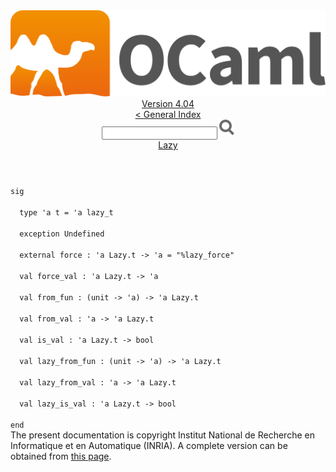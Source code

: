 <!-- ((! set title API !)) ((! set documentation !)) ((! set api !)) ((! set nobreadcrumb !)) -->
<div class="api"><header><nav class="toc brand"><a class="brand" href="https://ocaml.org/"><img src="colour-logo-gray.svg" class="svg" alt="OCaml"></a></nav><nav class="toc"><div class="toc_version"><a href="/docs" id="version-select">Version 4.04</a></div><a href="index.html">&lt; General Index</a><div class="api_search"><input type="text" name="apisearch" id="api_search" oninput="mySearch(false);" onkeypress="this.oninput();" onclick="this.oninput();" onpaste="this.oninput();">
<img src="search_icon.svg" alt="Search" class="svg" onclick="mySearch(false)"></div>
<div id="search_results"></div><div class="toc_title"><a href="Lazy.html">Lazy</a></div><ul></ul></nav></header>
<code class="code"><span class="keyword">sig</span><br>
&nbsp;&nbsp;<span class="keyword">type</span>&nbsp;<span class="keywordsign">'</span>a&nbsp;t&nbsp;=&nbsp;<span class="keywordsign">'</span>a&nbsp;lazy_t<br>
&nbsp;&nbsp;<span class="keyword">exception</span>&nbsp;<span class="constructor">Undefined</span><br>
&nbsp;&nbsp;<span class="keyword">external</span>&nbsp;force&nbsp;:&nbsp;<span class="keywordsign">'</span>a&nbsp;<span class="constructor">Lazy</span>.t&nbsp;<span class="keywordsign">-&gt;</span>&nbsp;<span class="keywordsign">'</span>a&nbsp;=&nbsp;<span class="string">"%lazy_force"</span><br>
&nbsp;&nbsp;<span class="keyword">val</span>&nbsp;force_val&nbsp;:&nbsp;<span class="keywordsign">'</span>a&nbsp;<span class="constructor">Lazy</span>.t&nbsp;<span class="keywordsign">-&gt;</span>&nbsp;<span class="keywordsign">'</span>a<br>
&nbsp;&nbsp;<span class="keyword">val</span>&nbsp;from_fun&nbsp;:&nbsp;(unit&nbsp;<span class="keywordsign">-&gt;</span>&nbsp;<span class="keywordsign">'</span>a)&nbsp;<span class="keywordsign">-&gt;</span>&nbsp;<span class="keywordsign">'</span>a&nbsp;<span class="constructor">Lazy</span>.t<br>
&nbsp;&nbsp;<span class="keyword">val</span>&nbsp;from_val&nbsp;:&nbsp;<span class="keywordsign">'</span>a&nbsp;<span class="keywordsign">-&gt;</span>&nbsp;<span class="keywordsign">'</span>a&nbsp;<span class="constructor">Lazy</span>.t<br>
&nbsp;&nbsp;<span class="keyword">val</span>&nbsp;is_val&nbsp;:&nbsp;<span class="keywordsign">'</span>a&nbsp;<span class="constructor">Lazy</span>.t&nbsp;<span class="keywordsign">-&gt;</span>&nbsp;bool<br>
&nbsp;&nbsp;<span class="keyword">val</span>&nbsp;lazy_from_fun&nbsp;:&nbsp;(unit&nbsp;<span class="keywordsign">-&gt;</span>&nbsp;<span class="keywordsign">'</span>a)&nbsp;<span class="keywordsign">-&gt;</span>&nbsp;<span class="keywordsign">'</span>a&nbsp;<span class="constructor">Lazy</span>.t<br>
&nbsp;&nbsp;<span class="keyword">val</span>&nbsp;lazy_from_val&nbsp;:&nbsp;<span class="keywordsign">'</span>a&nbsp;<span class="keywordsign">-&gt;</span>&nbsp;<span class="keywordsign">'</span>a&nbsp;<span class="constructor">Lazy</span>.t<br>
&nbsp;&nbsp;<span class="keyword">val</span>&nbsp;lazy_is_val&nbsp;:&nbsp;<span class="keywordsign">'</span>a&nbsp;<span class="constructor">Lazy</span>.t&nbsp;<span class="keywordsign">-&gt;</span>&nbsp;bool<br>
<span class="keyword">end</span></code><div class="copyright">The present documentation is copyright Institut National de Recherche en Informatique et en Automatique (INRIA). A complete version can be obtained from <a href="http://caml.inria.fr/pub/docs/manual-ocaml/">this page</a>.</div></div>